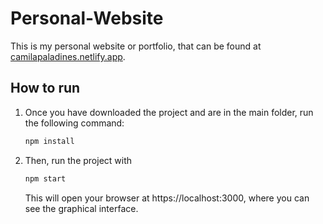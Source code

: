 # Personal-Website

This is my personal website or portfolio, that can be found at [camilapaladines.netlify.app](https://camilapaladines.netlify.app/).

## How to run

1. Once you have downloaded the project and are in the main folder, run the following command:

    ```sh
    npm install

    ```

2. Then, run the project with

    ```sh
    npm start

    ```

    This will open your browser at https://localhost:3000, where you can see the graphical interface.
